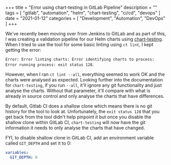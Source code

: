 +++
title = "Error using chart-testing in GitLab Pipeline"
description = ""
tags = [
    "gitlab",
    "automation",
    "helm",
    "chart-testing",
    "ci/cd",
    "devops"
]
date = "2021-01-12"
categories = [
    "Development",
    "Automation",
    "DevOps"
]
+++

We've recently been moving over from Jenkins to GitLab and as part of this, I was creating a validation pipeline for our Helm charts using [chart-testing](https://github.com/helm/chart-testing). When I tried to use the tool for some basic linting using `ct lint`, I kept getting the error:

`Error: Error linting charts: Error identifying charts to process: Error running process: exit status 128`.

However, when I ran `ct lint --all`, everything seemed to work OK and the charts were analysed as expected. Looking further into the documentation for `chart-testing`, if you run `--all`, it'll ignore any git functionality and just analyse the charts. Without that parameter, it'll compare with what is already in source control and only analyse the charts that have differences.

By default, Gitlab CI does a shallow clone which means there is no git history for the tool to look at. Unfortunately, the `exit status 128` that you get back from the tool didn't help pinpoint it but once you disable the shallow clone within GitLab CI, `chart-testing` will now have the git information it needs to only analyse the charts that have changed.

FYI, to disable shallow clone in GitLab CI, add an environment variable called `GIT_DEPTH` and set it to 0:

```yaml
variables:
  GIT_DEPTH: 0
```

